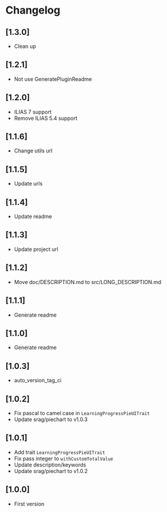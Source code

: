 # Changelog

## [1.3.0]
- Clean up

## [1.2.1]
- Not use GeneratePluginReadme

## [1.2.0]
- ILIAS 7 support
- Remove ILIAS 5.4 support

## [1.1.6]
- Change utils url

## [1.1.5]
- Update urls

## [1.1.4]
- Update readme

## [1.1.3]
- Update project url

## [1.1.2]
- Move doc/DESCRIPTION.md to src/LONG_DESCRIPTION.md

## [1.1.1]
- Generate readme

## [1.1.0]
- Generate readme

## [1.0.3]
- auto_version_tag_ci

## [1.0.2]
- Fix pascal to camel case in `LearningProgressPieUITrait`
- Update srag/piechart to v1.0.3

## [1.0.1]
- Add trait `LearningProgressPieUITrait`
- Fix pass integer to `withCustomTotalValue`
- Update description/keywords
- Update srag/piechart to v1.0.2

## [1.0.0]
- First version
